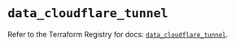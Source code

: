 # `data_cloudflare_tunnel`

Refer to the Terraform Registry for docs: [`data_cloudflare_tunnel`](https://registry.terraform.io/providers/cloudflare/cloudflare/4.24.0/docs/data-sources/tunnel).
